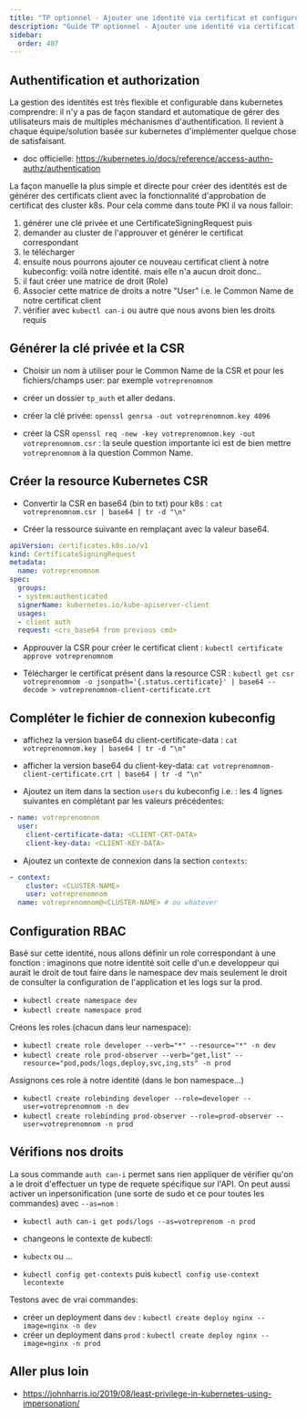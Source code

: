 ```yaml
---
title: "TP optionnel - Ajouter une identité via certificat et configurer le RBAC"
description: "Guide TP optionnel - Ajouter une identité via certificat et configurer le RBAC"
sidebar:
  order: 407
---
```



## Authentification et authorization

La gestion des identités est très flexible et configurable dans kubernetes comprendre: il n'y a pas de façon standard et automatique de gérer des utilisateurs mais de multiples méchanismes d'authentification. Il revient à chaque équipe/solution basée sur kubernetes d'implémenter quelque chose de satisfaisant.

- doc officielle: https://kubernetes.io/docs/reference/access-authn-authz/authentication

La façon manuelle la plus simple et directe pour créer des identités est de générer des certificats client avec la fonctionnalité d'approbation de certificat des cluster k8s.
Pour cela comme dans toute PKI il va nous falloir:

1. générer une clé privée et une CertificateSigningRequest puis
2. demander au cluster de l'approuver et générer le certificat correspondant
3. le télécharger
4. ensuite nous pourrons ajouter ce nouveau certificat client à notre kubeconfig: voilà notre identité. mais elle n'a aucun droit donc..
5. il faut créer une matrice de droit (Role)
6. Associer cette matrice de droits a notre "User" i.e. le Common Name de notre certificat client
7. vérifier avec `kubectl can-i` ou autre que nous avons bien les droits requis

## Générer la clé privée et la CSR

- Choisir un nom à utiliser pour le Common Name de la CSR et pour les fichiers/champs user: par exemple `votreprenomnom`

- créer un dossier `tp_auth` et aller dedans.

- créer la clé privée: `openssl genrsa -out votreprenomnom.key 4096`

- créer la CSR `openssl req -new -key votreprenomnom.key -out votreprenomnom.csr` : la seule question importante ici est de bien mettre `votreprenomnom` à la question Common Name.

## Créer la resource Kubernetes CSR

- Convertir la CSR en base64 (bin to txt) pour k8s : `cat votreprenomnom.csr | base64 | tr -d "\n"`

- Créer la ressource suivante en remplaçant avec la valeur base64.

```yaml
apiVersion: certificates.k8s.io/v1
kind: CertificateSigningRequest
metadata:
  name: votreprenomnom
spec:
  groups:
  - system:authenticated
  signerName: kubernetes.io/kube-apiserver-client
  usages:
  - client auth
  request: <crs_base64 from previous cmd>
```

- Approuver la CSR pour créer le certificat client : `kubectl certificate approve votreprenomnom`

- Télécharger le certificat présent dans la resource CSR : `kubectl get csr votreprenomnom -o jsonpath='{.status.certificate}' | base64 --decode > votreprenomnom-client-certificate.crt`

## Compléter le fichier de connexion kubeconfig

- affichez la version base64 du client-certificate-data : `cat votreprenomnom.key | base64 | tr -d "\n"`

- afficher la version base64 du client-key-data: `cat votreprenomnom-client-certificate.crt | base64 | tr -d "\n"`

- Ajoutez un item dans la section `users` du kubeconfig i.e. : les 4 lignes suivantes en complétant par les valeurs précédentes:

```yaml
- name: votreprenomnom
  user:
    client-certificate-data: <CLIENT-CRT-DATA>
    client-key-data: <CLIENT-KEY-DATA>
```

- Ajoutez un contexte de connexion dans la section `contexts`:

```yaml
- context:
    cluster: <CLUSTER-NAME>
    user: votreprenomnom
  name: votreprenomnom@<CLUSTER-NAME> # ou whatever
```


## Configuration RBAC

Basé sur cette identité, nous allons définir un role correspondant à une fonction : imaginons que notre identité soit celle d'un.e developpeur qui aurait le droit de tout faire dans le namespace dev mais seulement le droit de consulter la configuration de l'application et les logs sur la prod. 

- `kubectl create namespace dev`
- `kubectl create namespace prod`

Créons les roles (chacun dans leur namespace):

- `kubectl create role developer --verb="*" --resource="*" -n dev`
- `kubectl create role prod-observer --verb="get,list" --resource="pod,pods/logs,deploy,svc,ing,sts" -n prod`

Assignons ces role à notre identité (dans le bon namespace...)

- `kubectl create rolebinding developer --role=developer --user=votreprenomnom -n dev`
- `kubectl create rolebinding prod-observer --role=prod-observer --user=votreprenomnom -n prod`

## Vérifions nos droits

La sous commande `auth can-i` permet sans rien appliquer de vérifier qu'on a le droit d'effectuer un type de requete spécifique sur l'API.
On peut aussi activer un inpersonification (une sorte de sudo et ce pour toutes les commandes) avec `--as=nom` :

- `kubectl auth can-i get pods/logs --as=votreprenom -n prod`

- changeons le contexte de kubectl: 

- `kubectx` ou ...

- `kubectl config get-contexts` puis `kubectl config use-context lecontexte`

Testons avec de vrai commandes:

- créer un deployment dans `dev` : `kubectl create deploy nginx --image=nginx -n dev`
- créer un deployment dans `prod` : `kubectl create deploy nginx --image=nginx -n prod`


## Aller plus loin

- https://johnharris.io/2019/08/least-privilege-in-kubernetes-using-impersonation/